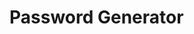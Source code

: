 # Password Generator

<!-- https://guillermo-martin.github.io/passwordGenerator/

## Description

The app generates a password between 8 and 128 characters. When a user presses the "Generate Password" button, a series of prompts will be given to the user. These prompts ask how long the user would like their password and if they want lowercase letters, uppercase letters, numbers, or special characters in their password. Using these prompts, a password will be generated that meets the user's desired length and desired criteria. The app will then display an alert with a randomly generated password meeting the user's desired criteria. The password will also be printed out onto the text area.

## Technologies
* Languages, frameworks, various tools
    * HTML, CSS, and JavaScript

## Challenges
* Your experience building this app
    * I had ups and downs building the app.  There were times when I was proud of myself for coming up with certain aspects of the code on my own, such as creating the functions and determining some of the logic.  There were also some frustrating times when I felt like I had an idea and when I tried to execute it, it wouldn't work.
* What was difficult
    * One of the difficult parts of this homework, I thought, was trying to loop through all of the character generator functions a certain number of times.  Depending on the user's desired password length, the loop would repeat that many times, but then would provide a password that didn't meet the user's desired length.
* What did you learn
    * I learned about "NaN", using while loops, and to focus on one issue at a time.
    * I also learned to break problems down into smaller problems and tackle those smaller problems first. 
    * I also learned that using alerts was a good way of troubleshooting my code.
* How did you go about solving a problem
    * To solve a problem, I would write down what the problem was, and ask myself questions on how to accomplish it.  I would then write down each idea and then tackle each idea one at a time.
    * I also used the console and alerts to help me see any issues I was having.
    * I also would Google things and attend office hours.

## Screenshot
![homework 3 screenshot](./assets/images/Homework3-screenshot.png) -->

